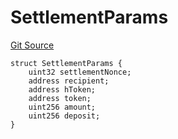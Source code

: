 # SettlementParams
[Git Source](https://github.com/Maia-DAO/test-env-V2/blob/84b5f9e8695c91ddb02f27bb3dfb1c652f55ced4/ulysses-omnichain/interfaces/IBranchBridgeAgent.sol)


```solidity
struct SettlementParams {
    uint32 settlementNonce;
    address recipient;
    address hToken;
    address token;
    uint256 amount;
    uint256 deposit;
}
```

